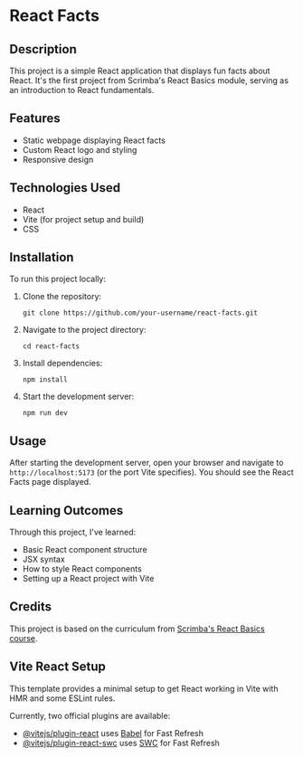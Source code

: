 # React Facts

## Description

This project is a simple React application that displays fun facts about React. It's the first project from Scrimba's React Basics module, serving as an introduction to React fundamentals.

## Features

-   Static webpage displaying React facts
-   Custom React logo and styling
-   Responsive design

## Technologies Used

-   React
-   Vite (for project setup and build)
-   CSS

## Installation

To run this project locally:

1. Clone the repository:
    ```
    git clone https://github.com/your-username/react-facts.git
    ```
2. Navigate to the project directory:
    ```
    cd react-facts
    ```
3. Install dependencies:
    ```
    npm install
    ```
4. Start the development server:
    ```
    npm run dev
    ```

## Usage

After starting the development server, open your browser and navigate to `http://localhost:5173` (or the port Vite specifies). You should see the React Facts page displayed.

## Learning Outcomes

Through this project, I've learned:

-   Basic React component structure
-   JSX syntax
-   How to style React components
-   Setting up a React project with Vite

## Credits

This project is based on the curriculum from [Scrimba's React Basics course](https://scrimba.com/learn/learnreact).

## Vite React Setup

This template provides a minimal setup to get React working in Vite with HMR and some ESLint rules.

Currently, two official plugins are available:

-   [@vitejs/plugin-react](https://github.com/vitejs/vite-plugin-react/blob/main/packages/plugin-react/README.md) uses [Babel](https://babeljs.io/) for Fast Refresh
-   [@vitejs/plugin-react-swc](https://github.com/vitejs/vite-plugin-react-swc) uses [SWC](https://swc.rs/) for Fast Refresh
